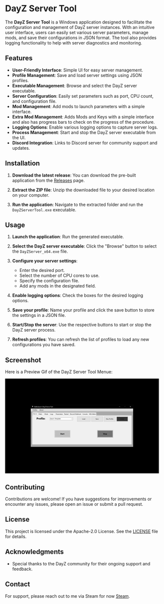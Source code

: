 # DayZ Server Tool

The **DayZ Server Tool** is a Windows application designed to facilitate the configuration and management of DayZ server instances. With an intuitive user interface, users can easily set various server parameters, manage mods, and save their configurations in JSON format. The tool also provides logging functionality to help with server diagnostics and monitoring.

## Features

- **User-Friendly Interface**: Simple UI for easy server management.
- **Profile Management**: Save and load server settings using JSON profiles.
- **Executable Management**: Browse and select the DayZ server executable.
- **Server Configuration**: Easily set parameters such as port, CPU count, and configuration file.
- **Mod Management**: Add mods to launch parameters with a simple interface.
- **Extra Mod Management**: Adds Mods and Keys with a simple interface and also has progress bars to check on the progress of the procedure.
- **Logging Options**: Enable various logging options to capture server logs.
- **Process Management**: Start and stop the DayZ server executable from the UI.
- **Discord Integration**: Links to Discord server for community support and updates.

## Installation

1. **Download the latest release**: You can download the pre-built application from the [Releases](https://github.com/DaBoiJason/DayZServerTool/releases/) page.

2. **Extract the ZIP file**: Unzip the downloaded file to your desired location on your computer.

3. **Run the application**: Navigate to the extracted folder and run the `DayZServerTool.exe` executable.

## Usage

1. **Launch the application**: Run the generated executable.

2. **Select the DayZ server executable**: Click the "Browse" button to select the `DayZServer_x64.exe` file.

3. **Configure your server settings**: 
   - Enter the desired port.
   - Select the number of CPU cores to use.
   - Specify the configuration file.
   - Add any mods in the designated field.

4. **Enable logging options**: Check the boxes for the desired logging options.

5. **Save your profile**: Name your profile and click the save button to store the settings in a JSON file.

6. **Start/Stop the server**: Use the respective buttons to start or stop the DayZ server process.

7. **Refresh profiles**: You can refresh the list of profiles to load any new configurations you have saved.

## Screenshot

Here is a Preview Gif of the DayZ Server Tool Menue:

![DayZ Server Tool Screenshot](https://raw.githubusercontent.com/DaBoiJason/DayZServerTool/refs/heads/main/Assets/Menue.gif)


## Contributing

Contributions are welcome! If you have suggestions for improvements or encounter any issues, please open an issue or submit a pull request.

## License

This project is licensed under the Apache-2.0 License. See the [LICENSE](LICENSE) file for details.

## Acknowledgments

- Special thanks to the DayZ community for their ongoing support and feedback.

## Contact

For support, please reach out to me via Steam for now [Steam](https://steamcommunity.com/id/DaBoiJason/).
